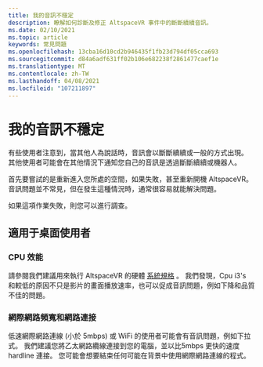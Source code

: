 ```yaml
---
title: 我的音訊不穩定
description: 瞭解如何診斷及修正 AltspaceVR 事件中的斷斷續續音訊。
ms.date: 02/10/2021
ms.topic: article
keywords: 常見問題
ms.openlocfilehash: 13cba16d10cd2b946435f1fb23d794df05cca693
ms.sourcegitcommit: d84a6adf631ff02b106e682238f2861477caef1e
ms.translationtype: MT
ms.contentlocale: zh-TW
ms.lasthandoff: 04/08/2021
ms.locfileid: "107211897"
---
```

# <a name="my-audio-is-choppy"></a>我的音訊不穩定

有些使用者注意到，當其他人為說話時，音訊會以斷斷續續或一般的方式出現。 其他使用者可能會在其他情況下通知您自己的音訊是透過斷斷續續或機器人。

首先要嘗試的是重新進入您所處的空間，如果失敗，甚至重新開機 AltspaceVR。 音訊問題並不常見，但在發生這種情況時，通常很容易就能解決問題。 

如果這項作業失敗，則您可以進行調查。 

## <a name="for-desktop-users"></a>適用于桌面使用者

### <a name="cpu-performance"></a>CPU 效能

請參閱我們建議用來執行 AltspaceVR 的硬體 [系統規格](../getting-started/system-requirements.md) 。 我們發現，Cpu i3's 和較低的原因不只是影片的畫面播放速率，也可以促成音訊問題，例如下降和品質不佳的問題。

### <a name="internet-bandwidth-and-network-connection"></a>網際網路頻寬和網路連接

低速網際網路連線 (小於 5mbps) 或 WiFi 的使用者可能會有音訊問題，例如下拉式。 我們建議您將乙太網路纜線連接到您的電腦，並以比5mbps 更快的速度 hardline 連接。 您可能會想要結束任何可能在背景中使用網際網路連線的程式。